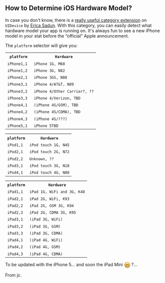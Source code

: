 ## How to Determine iOS Hardware Model?

In case you don't know, there is a [really useful category extension](https://github.com/erica/uidevice-extension/blob/master/UIDevice-Hardware.m) on `UIDevice` by [Erica Sadun](http://ericasadun.com). With this category, you can easily detect what hardware model your app is running on. It's always fun to see a new iPhone model in your stat before the “official” Apple announcement.

The `platform` selector will give you:

<!--- iPhone --->
<table>
<tr>
	<th><code>platform</code></th><th><code>Hardware</code></th>
</tr>
<tr>
	<td><code>iPhone1,1</code></td><td><code>iPhone 1G, M68</code></td>
</tr>
<tr>
	<td><code>iPhone1,2</code></td><td><code>iPhone 3G, N82</code></td>
</tr>
<tr>
	<td><code>iPhone2,1</code></td><td><code>iPhone 3GS, N88</code></td>
</tr>
<tr>
	<td><code>iPhone3,1</code></td><td><code>iPhone 4/AT&amp;T, N89</code></td>
</tr>
<tr>
	<td><code>iPhone3,2</code></td><td><code>iPhone 4/Other Carrier?, ??</code></td>
</tr>
<tr>
	<td><code>iPhone3,3</code></td><td><code>iPhone 4/Verizon, TBD</code></td>
</tr>
<tr>
	<td><code>iPhone4,1</code></td><td><code>(iPhone 4S/GSM), TBD</code></td>
</tr>
<tr>
	<td><code>iPhone4,2</code></td><td><code>(iPhone 4S/CDMA), TBD</code></td>
</tr>
<tr>
	<td><code>iPhone4,3</code></td><td><code>(iPhone 4S/???)</code></td>
</tr>
<tr>
	<td><code>iPhone5,1 </code></td><td><code>iPhone 5TBD</code></td>
</tr>
</table>

<!--- iPod Touch --->

<table>
<tr>
	<th><code>platform</code></th><th><code>Hardware</code></th>
</tr>
<tr>
	<td><code>iPod1,1</code></td><td><code>iPod touch 1G, N45</code></td>
</tr>
<tr>
	<td><code>iPod2,1</code></td><td><code>iPod touch 2G, N72</code></td>
</tr>
<tr>
	<td><code>iPod2,2</code></td><td><code>Unknown, ??</code></td>
</tr>
<tr>
	<td><code>iPod3,1</code></td><td><code>iPod touch 3G, N18</code></td>
</tr>
<tr>
	<td><code>iPod4,1</code></td><td><code>iPod touch 4G, N80</code></td>
</tr>
</table>

<!--- iPad --->

<table>
<tr>
	<th><code>platform</code></th><th><code>Hardware</code></th>
</tr>
<tr>
	<td><code>iPad1,1</code></td><td><code>iPad 1G, WiFi and 3G, K48</code></td>
</tr>
<tr>
	<td><code>iPad2,1</code></td><td><code>iPad 2G, WiFi, K93</code></td>
</tr>
<tr>
	<td><code>iPad2,2</code></td><td><code>iPad 2G, GSM 3G, K94</code></td>
</tr>
<tr>
	<td><code>iPad2,3</code></td><td><code>iPad 2G, CDMA 3G, K95</code></td>
</tr>
<tr>
	<td><code>iPad3,1</code></td><td><code>(iPad 3G, WiFi)</code></td>
</tr>
<tr>
	<td><code>iPad3,2</code></td><td><code>(iPad 3G, GSM)</code></td>
</tr>
<tr>
	<td><code>iPad3,3</code></td><td><code>(iPad 3G, CDMA)</code></td>
</tr>
<tr>
	<td><code>iPad4,1</code></td><td><code>(iPad 4G, WiFi)</code></td>
</tr>
<tr>
	<td><code>iPad4,2</code></td><td><code>(iPad 4G, GSM)</code></td>
</tr>
<tr>
	<td><code>iPad4,3</code></td><td><code>(iPad 4G, CDMA)</code></td>
</tr>
</table>
 
To be updated with the iPhone 5... and soon the iPad Mini <img src="smiley-happy.png" class="inline" style="vertical-align:middle;"/> ?...

From jc.